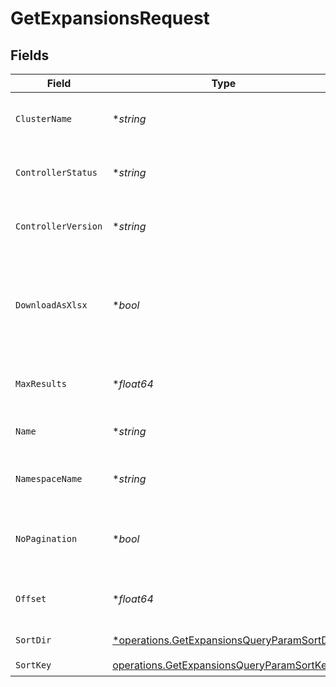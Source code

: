 # GetExpansionsRequest


## Fields

| Field                                                                                                          | Type                                                                                                           | Required                                                                                                       | Description                                                                                                    |
| -------------------------------------------------------------------------------------------------------------- | -------------------------------------------------------------------------------------------------------------- | -------------------------------------------------------------------------------------------------------------- | -------------------------------------------------------------------------------------------------------------- |
| `ClusterName`                                                                                                  | **string*                                                                                                      | :heavy_minus_sign:                                                                                             | Filter expansions by cluster name                                                                              |
| `ControllerStatus`                                                                                             | **string*                                                                                                      | :heavy_minus_sign:                                                                                             | Filter the clusters by controller status                                                                       |
| `ControllerVersion`                                                                                            | **string*                                                                                                      | :heavy_minus_sign:                                                                                             | Filter the clusters by controller version                                                                      |
| `DownloadAsXlsx`                                                                                               | **bool*                                                                                                        | :heavy_minus_sign:                                                                                             | When true, the API will return an xlsx file, and pagination will be ignored                                    |
| `MaxResults`                                                                                                   | **float64*                                                                                                     | :heavy_minus_sign:                                                                                             | The number of entries to return (pagination)                                                                   |
| `Name`                                                                                                         | **string*                                                                                                      | :heavy_minus_sign:                                                                                             | Filter expansions by name                                                                                      |
| `NamespaceName`                                                                                                | **string*                                                                                                      | :heavy_minus_sign:                                                                                             | Filter expansions by namespace                                                                                 |
| `NoPagination`                                                                                                 | **bool*                                                                                                        | :heavy_minus_sign:                                                                                             | When true, the pagination params will be ignored                                                               |
| `Offset`                                                                                                       | **float64*                                                                                                     | :heavy_minus_sign:                                                                                             | Return entries from this offset (pagination)                                                                   |
| `SortDir`                                                                                                      | [*operations.GetExpansionsQueryParamSortDir](../../../pkg/models/operations/getexpansionsqueryparamsortdir.md) | :heavy_minus_sign:                                                                                             | sorting direction                                                                                              |
| `SortKey`                                                                                                      | [operations.GetExpansionsQueryParamSortKey](../../../pkg/models/operations/getexpansionsqueryparamsortkey.md)  | :heavy_check_mark:                                                                                             | sort key                                                                                                       |